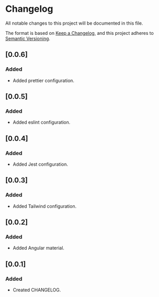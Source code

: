 # Changelog

All notable changes to this project will be documented in this file.

The format is based on [Keep a Changelog](https://keepachangelog.com/en/1.0.0/),
and this project adheres to [Semantic Versioning](https://semver.org/spec/v2.0.0.html).

## [0.0.6]

### Added

- Added prettier configuration.

## [0.0.5]

### Added

- Added eslint configuration.

## [0.0.4]

### Added

- Added Jest configuration.

## [0.0.3]

### Added

- Added Tailwind configuration.

## [0.0.2]

### Added

- Added Angular material.

## [0.0.1]

### Added

- Created CHANGELOG.
